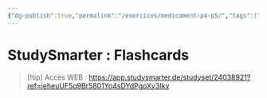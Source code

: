 ```yaml
---
{"dg-publish":true,"permalink":"/exercices/medicament-p4-p5/","tags":["exercice"],"noteIcon":""}
---
```


# StudySmarter : Flashcards
> [!tip] Accès WEB : https://app.studysmarter.de/studyset/24038921?ref=ieheuUF5q9Br5801Yo4sDYdPgoXy3Iky